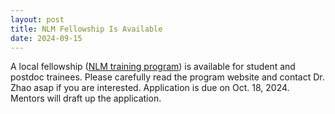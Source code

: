 ```yaml
---
layout: post
title: NLM Fellowship Is Available
date: 2024-09-15
---
```


A local fellowship ([NLM training program][1]) is available for student and postdoc trainees. Please carefully read the program website and contact Dr. Zhao asap if you are interested. Application is due on Oct. 18, 2024. Mentors will draft up the application.

[1]: https://www.gulfcoastconsortia.org/home/training/bmi-nlm/
